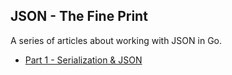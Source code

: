 ## JSON - The Fine Print

A series of articles about working with JSON in Go.

- [Part 1 - Serialization & JSON](part1.md)
